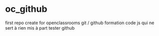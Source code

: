# oc_github
first repo create for openclassrooms git / github  formation
 code js qui ne sert à rien mis à part tester github
